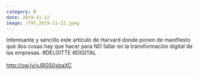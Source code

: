 ```yaml
--- 
category: B 
date: 2019-11-22 
image: /797_2019-11-22.jpeg 
--- 
```


Interesante y sencillo este artículo de Harvard donde ponen de manifiesto qué dos cosas hay que hacer para NO fallar en la transformación  digital de las empresas. #DELOITTE #DIGITAL<br><br>http://ow.ly/vJRG50xbaXC